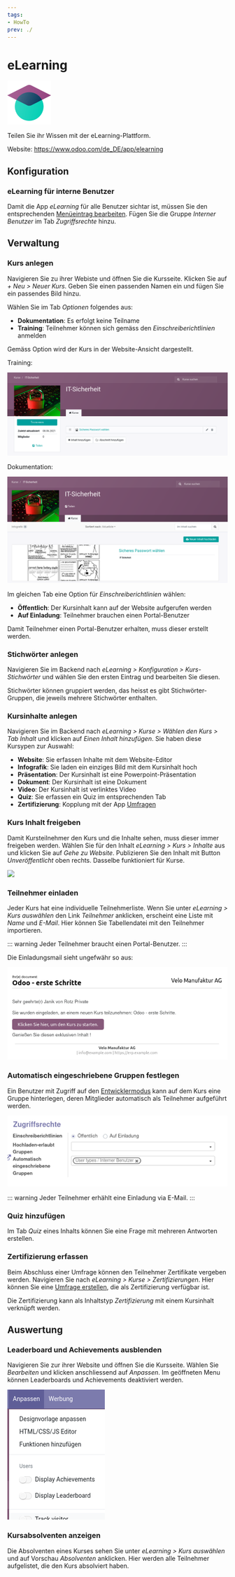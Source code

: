 ```yaml
---
tags:
- HowTo
prev: ./
---
```

# eLearning
![icons_odoo_website_slides](assets/icons_odoo_website_slides.png)

Teilen Sie ihr Wissen mit der eLearning-Plattform.

Website: <https://www.odoo.com/de_DE/app/elearning>

## Konfiguration

### eLearning für interne Benutzer

Damit die App *eLearning* für alle Benutzer sichtar ist, müssen Sie den entsprechenden [Menüeintrag bearbeiten](Entwicklung.md#Menüeintrag%20bearbeiten). Fügen Sie die Gruppe *Interner Benutzer* im Tab *Zugriffsrechte* hinzu.

## Verwaltung

### Kurs anlegen

Navigieren Sie zu ihrer Webiste und öffnen Sie die Kursseite. Klicken Sie auf *+ Neu > Neuer Kurs*. Geben Sie einen passenden Namen ein und fügen Sie ein passendes Bild hinzu.

Wählen Sie im Tab *Optionen* folgendes aus:
* **Dokumentation**: Es erfolgt keine Teilname
* **Training**: Teilnehmer können sich gemäss den *Einschreiberichtlinien* anmelden

Gemäss Option wird der Kurs in der Website-Ansicht dargestellt.

Training:

![](assets/eLearning%20Training.png)

Dokumentation:

![](assets/eLearning%20Dokumentation.png)

Im gleichen Tab eine Option für *Einschreiberichtlinien* wählen:

* **Öffentlich**: Der Kursinhalt kann auf der Website aufgerufen werden
* **Auf Einladung**: Teilnehmer brauchen einen Portal-Benutzer

Damit Teilnehmer einen Portal-Benutzer erhalten, muss dieser erstellt werden.

### Stichwörter anlegen

Navigieren Sie im Backend nach *eLearning > Konfiguration > Kurs-Stichwörter* und wählen Sie den ersten Eintrag und bearbeiten Sie diesen.

Stichwörter können gruppiert werden, das heisst es gibt Stichwörter-Gruppen, die jeweils mehrere Stichwörter enthalten.

### Kursinhalte anlegen

Navigieren Sie im Backend nach *eLearning > Kurse > Wählen den Kurs > Tab Inhalt* und klicken auf *Einen Inhalt hinzufügen*. Sie haben diese Kursypen zur Auswahl:

* **Website**: Sie erfassen Inhalte mit dem Website-Editor
* **Infografik**: Sie laden ein einziges Bild mit dem Kursinhalt hoch
* **Präsentation**: Der Kursinhalt ist eine Powerpoint-Präsentation
* **Dokument**: Der Kursinhalt ist eine Dokument
* **Video**: Der Kursinhalt ist verlinktes Video
* **Quiz**: Sie erfassen ein Quiz im entsprechenden Tab
* **Zertifizierung**: Kopplung mit der App [Umfragen](Umfragen.md)

### Kurs Inhalt freigeben

Damit Kursteilnehmer den Kurs und die Inhalte sehen, muss dieser immer freigeben werden. Wählen Sie für den Inhalt *eLearning > Kurs > Inhalte* aus und klicken Sie auf *Gehe zu Website*. Publizieren Sie den Inhalt mit Button *Unveröffentlicht* oben rechts. Dasselbe funktioniert für Kurse.

![](assets/Website%20Inhalt%20ver%C3%B6ffentlicht.png)

### Teilnehmer einladen

Jeder Kurs hat eine individuelle Teilnehmerliste. Wenn Sie unter *eLearning > Kurs auswählen* den Link *Teilnehmer* anklicken, erscheint eine Liste mit *Name* und *E-Mail*. Hier können Sie Tabellendatei mit den Teilnehmer importieren.

::: warning
Jeder Teilnehmer braucht einen Portal-Benutzer.
:::

Die Einladungsmail sieht ungefwähr so aus:

![](assets/eLearning%20Einladungsmail.png)

### Automatisch eingeschriebene Gruppen festlegen

Ein Benutzer mit Zugriff auf den [Entwicklermodus](Einstellungen.md#Entwicklermodus%20aktivieren) kann auf dem Kurs eine Gruppe hinterlegen, deren Mitglieder automatisch als Teilnehmer aufgeführt werden.

![](assets/eLearning%20Automatisch%20eingeschriebene%20Gruppe.png)

::: warning
Jeder Teilnehmer erhählt eine Einladung via E-Mail.
:::

### Quiz hinzufügen

Im Tab *Quiz* eines Inhalts können Sie eine Frage mit mehreren Antworten erstellen. 

### Zertifizierung erfassen

Beim Abschluss einer Umfrage können den Teilnehmer Zertifikate vergeben werden. Navigieren Sie nach *eLearning > Kurse > Zertifizierungen*. Hier können Sie eine [Umfrage erstellen](Umfragen.md#Umfrage%20erstellen), die als Zertifizierung verfügbar ist.

Die Zertifizierung kann als Inhaltstyp *Zertifizierung* mit einem Kursinhalt verknüpft werden.

## Auswertung

### Leaderboard und Achievements ausblenden

Navigieren Sie zur ihrer Website und öffnen Sie die Kursseite. Wählen Sie *Bearbeiten* und klicken anschliessend auf *Anpassen*. Im geöffneten Menu können Leaderboards und Achievements deaktiviert werden.

![](assets/eLearning%20Deaktivieren%20Leaderboard.png)

### Kursabsolventen anzeigen

Die Absolventen eines Kurses sehen Sie unter *eLearning > Kurs auswählen* und auf Vorschau *Absolventen* anklicken. Hier werden alle Teilnehmer aufgelistet, die den Kurs absolviert haben.